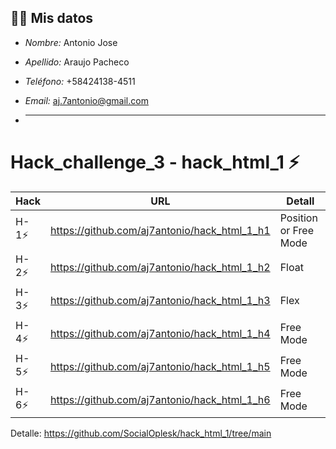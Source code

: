 ## 🧑‍💼 Mis datos
- *Nombre:* Antonio Jose
- *Apellido:* Araujo Pacheco
- *Teléfono:* ‪+58424138-4511‬
- *Email:* aj.7antonio@gmail.com

- <hr>

# Hack_challenge_3 - hack_html_1 ⚡

| Hack | URL | Detall |
| ------ | ------ | ------ | 
| H-1⚡ |https://github.com/aj7antonio/hack_html_1_h1| Position or Free Mode |
| H-2⚡ | https://github.com/aj7antonio/hack_html_1_h2 | Float |
| H-3⚡ | https://github.com/aj7antonio/hack_html_1_h3 | Flex |
| H-4⚡ | https://github.com/aj7antonio/hack_html_1_h4 | Free Mode |
| H-5⚡ | https://github.com/aj7antonio/hack_html_1_h5 | Free Mode |
| H-6⚡ | https://github.com/aj7antonio/hack_html_1_h6 | Free Mode |

Detalle: https://github.com/SocialOplesk/hack_html_1/tree/main 
